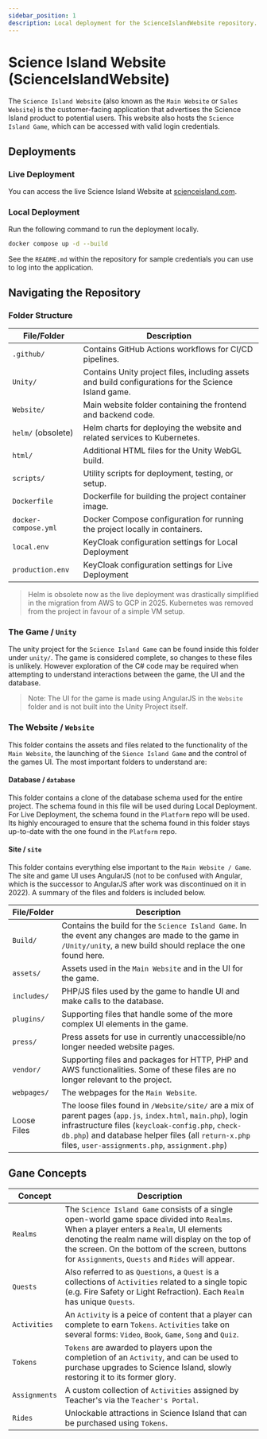 ```yaml
---
sidebar_position: 1
description: Local deployment for the ScienceIslandWebsite repository.
---
```


# Science Island Website (ScienceIslandWebsite)

The `Science Island Website` (also known as the `Main Website` or `Sales Website`) is the customer-facing application that advertises the Science Island product to potential users. This website also hosts the `Science Island Game`, which can be accessed with valid login credentials. 

## Deployments

### Live Deployment

You can access the live Science Island Website at [scienceisland.com](https://scienceisland.com).

### Local Deployment

Run the following command to run the deployment locally.

```sh
docker compose up -d --build
```

See the `README.md` within the repository for sample credentials you can use to log into the application.

## Navigating the Repository

### Folder Structure

| File/Folder                  | Description                                                                                     |
| ---------------------------- | ----------------------------------------------------------------------------------------------- |
| `.github/`                   | Contains GitHub Actions workflows for CI/CD pipelines.                                         |
| `Unity/`                     | Contains Unity project files, including assets and build configurations for the Science Island game. |
| `Website/`                   | Main website folder containing the frontend and backend code.                                  |
| `helm/` (obsolete)           | Helm charts for deploying the website and related services to Kubernetes.                      |
| `html/`                      | Additional HTML files for the Unity WebGL build.                                               |
| `scripts/`                   | Utility scripts for deployment, testing, or setup.                                             |
| `Dockerfile`                 | Dockerfile for building the project container image.                                           |
| `docker-compose.yml`         | Docker Compose configuration for running the project locally in containers.                    |
| `local.env`                  | KeyCloak configuration settings for Local Deployment                                           |
| `production.env`             | KeyCloak configuration settings for Live Deployment                                            |

> Helm is obsolete now as the live deployment was drastically simplified in the migration from AWS to GCP in 2025. Kubernetes was removed from the project in favour of a simple VM setup.

### The Game / `Unity`

The unity project for the `Science Island Game` can be found inside this folder under `unity/`. The game is considered complete, so changes to these files is unlikely. However exploration of the C# code may be required when attempting to understand interactions between the game, the UI and the database.

> Note: The UI for the game is made using AngularJS in the `Website` folder and is not built into the Unity Project itself. 

### The Website / `Website`

This folder contains the assets and files related to the functionality of the `Main Website`, the launching of the `Sience Island Game` and the control of the games UI. The most important folders to understand are:

#### Database / `database`

This folder contains a clone of the database schema used for the entire project. The schema found in this file will be used during Local Deployment. For Live Deployment, the schema found in the `Platform` repo will be used. Its highly encouraged to ensure that the schema found in this folder stays up-to-date with the one found in the `Platform` repo.

#### Site / `site`

This folder contains everything else important to the `Main Website / Game`. The site and game UI uses AngularJS (not to be confused with Angular, which is the successor to AngularJS after work was discontinued on it in 2022). A summary of the files and folders is included below.

| File/Folder                  | Description                                                                                     |
| ---------------------------- | ----------------------------------------------------------------------------------------------- |
| `Build/`                     | Contains the build for the `Science Island Game`. In the event any changes are made to the game in `/Unity/unity`, a new build should replace the one found here. |
| `assets/`                    | Assets used in the `Main Website` and in the UI for the game.                                   |
| `includes/`                  | PHP/JS files used by the game to handle UI and make calls to the database.                      |
| `plugins/`                   | Supporting files that handle some of the more complex UI elements in the game.                  |
| `press/`                     | Press assets for use in currently unaccessible/no longer needed website pages.                  |
| `vendor/`                    | Supporting files and packages for HTTP, PHP and AWS functionalities. Some of these files are no longer relevant to the project. |
| `webpages/`                  | The webpages for the `Main Website`.                                                            |
| Loose Files                   | The loose files found in `/Website/site/` are a mix of parent pages (`app.js`, `index.html`, `main.php`), login infrastructure files (`keycloak-config.php`, `check-db.php`) and database helper files (all `return-x.php` files, `user-assignments.php`, `assignment.php`)                                       |

## Gane Concepts 

| Concept                      | Description                                                                                     |
| ---------------------------- | ----------------------------------------------------------------------------------------------- |
| `Realms`                     | The `Science Island Game` consists of a single open-world game space divided into `Realms`. When a player enters a `Realm`, UI elements denoting the realm name will display on the top of the screen. On the bottom of the screen, buttons for `Assignments`, `Quests` and `Rides` will appear. |
| `Quests`                     | Also referred to as `Questions`, a `Quest` is a collections of `Activities` related to a single topic (e.g. Fire Safety or Light Refraction). Each `Realm` has unique `Quests`. |
| `Activities`                 | An `Activity` is a peice of content that a player can complete to earn `Tokens`. `Activities` take on several forms: `Video`, `Book`, `Game`, `Song` and `Quiz`. |
| `Tokens`                     | `Tokens` are awarded to players upon the completion of an `Activity`, and can be used to purchase upgrades to Science Island, slowly restoring it to its former glory. |
| `Assignments`                | A custom collection of `Activities` assigned by Teacher's via the `Teacher's Portal`. |
| `Rides`                      | Unlockable attractions in Science Island that can be purchased using `Tokens`. |